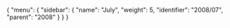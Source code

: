 {
  "menu": {
    "sidebar": {
      "name": "July",
      "weight": 5,
      "identifier": "2008/07",
      "parent": "2008"
    }
  }
}
